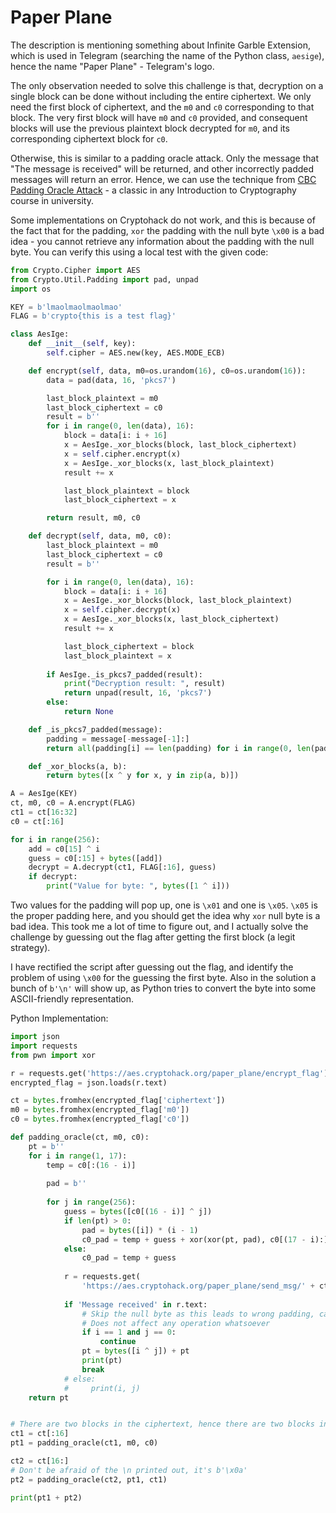 # Paper Plane

The description is mentioning something about Infinite Garble Extension, which is used in Telegram (searching the name of the Python class, `aesige`), hence the name "Paper Plane" - Telegram's logo.

The only observation needed to solve this challenge is that, decryption on a single block can be done without including the entire ciphertext. We only need the first block of ciphertext, and the `m0` and `c0` corresponding to that block. The very first block will have `m0` and `c0` provided, and consequent blocks will use the previous plaintext block decrypted for `m0`, and its corresponding ciphertext block for `c0`. 

Otherwise, this is similar to a padding oracle attack. Only the message that "The message is received" will be returned, and other incorrectly padded messages will return an error. Hence, we can use the technique from [CBC Padding Oracle Attack](https://en.wikipedia.org/wiki/Padding_oracle_attack) - a classic in any Introduction to Cryptography course in university. 

Some implementations on Cryptohack do not work, and this is because of the fact that for the padding, `xor` the padding with the null byte `\x00` is a bad idea - you cannot retrieve any information about the padding with the null byte. You can verify this using a local test with the given code:

```python
from Crypto.Cipher import AES
from Crypto.Util.Padding import pad, unpad
import os

KEY = b'lmaolmaolmaolmao'
FLAG = b'crypto{this is a test flag}'

class AesIge:
    def __init__(self, key):
        self.cipher = AES.new(key, AES.MODE_ECB)

    def encrypt(self, data, m0=os.urandom(16), c0=os.urandom(16)):
        data = pad(data, 16, 'pkcs7')

        last_block_plaintext = m0
        last_block_ciphertext = c0
        result = b''
        for i in range(0, len(data), 16):
            block = data[i: i + 16]
            x = AesIge._xor_blocks(block, last_block_ciphertext)
            x = self.cipher.encrypt(x)
            x = AesIge._xor_blocks(x, last_block_plaintext)
            result += x

            last_block_plaintext = block
            last_block_ciphertext = x

        return result, m0, c0

    def decrypt(self, data, m0, c0):
        last_block_plaintext = m0
        last_block_ciphertext = c0
        result = b''

        for i in range(0, len(data), 16):
            block = data[i: i + 16]
            x = AesIge._xor_blocks(block, last_block_plaintext)
            x = self.cipher.decrypt(x)
            x = AesIge._xor_blocks(x, last_block_ciphertext)
            result += x

            last_block_ciphertext = block
            last_block_plaintext = x
        
        if AesIge._is_pkcs7_padded(result):
            print("Decryption result: ", result)
            return unpad(result, 16, 'pkcs7')
        else:
            return None

    def _is_pkcs7_padded(message):
        padding = message[-message[-1]:]
        return all(padding[i] == len(padding) for i in range(0, len(padding)))

    def _xor_blocks(a, b):
        return bytes([x ^ y for x, y in zip(a, b)])

A = AesIge(KEY)
ct, m0, c0 = A.encrypt(FLAG)
ct1 = ct[16:32]
c0 = ct[:16]

for i in range(256):
    add = c0[15] ^ i 
    guess = c0[:15] + bytes([add])
    decrypt = A.decrypt(ct1, FLAG[:16], guess)
    if decrypt:
        print("Value for byte: ", bytes([1 ^ i])) 
```

Two values for the padding will pop up, one is `\x01` and one is `\x05`. `\x05` is the proper padding here, and you should get the idea why `xor` null byte is a bad idea. This took me a lot of time to figure out, and I actually solve the challenge by guessing out the flag after getting the first block (a legit strategy). 

I have rectified the script after guessing out the flag, and identify the problem of using `\x00` for the guessing the first byte. Also in the solution a bunch of `b'\n'` will show up, as Python tries to convert the byte into some ASCII-friendly representation. 

Python Implementation:

```python
import json
import requests 
from pwn import xor 

r = requests.get('https://aes.cryptohack.org/paper_plane/encrypt_flag')
encrypted_flag = json.loads(r.text)

ct = bytes.fromhex(encrypted_flag['ciphertext'])
m0 = bytes.fromhex(encrypted_flag['m0'])
c0 = bytes.fromhex(encrypted_flag['c0'])

def padding_oracle(ct, m0, c0):
    pt = b''
    for i in range(1, 17):
        temp = c0[:(16 - i)]
        
        pad = b''
        
        for j in range(256):
            guess = bytes([c0[(16 - i)] ^ j])
            if len(pt) > 0:
                pad = bytes([i]) * (i - 1)
                c0_pad = temp + guess + xor(xor(pt, pad), c0[(17 - i):])
            else:
                c0_pad = temp + guess    
            
            r = requests.get(
                'https://aes.cryptohack.org/paper_plane/send_msg/' + ct.hex() + "/" + m0.hex() + "/" + c0_pad.hex())
            
            if 'Message received' in r.text:
                # Skip the null byte as this leads to wrong padding, can test on local instance
                # Does not affect any operation whatsoever
                if i == 1 and j == 0:
                    continue
                pt = bytes([i ^ j]) + pt
                print(pt)
                break
            # else:
            #     print(i, j)
    return pt


# There are two blocks in the ciphertext, hence there are two blocks in the plaintext
ct1 = ct[:16]
pt1 = padding_oracle(ct1, m0, c0)

ct2 = ct[16:]
# Don't be afraid of the \n printed out, it's b'\x0a'
pt2 = padding_oracle(ct2, pt1, ct1)

print(pt1 + pt2)
```